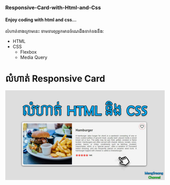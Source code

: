 ### Responsive-Card-with-Html-and-Css
#### Enjoy coding with html and css...

លំហាត់ខាងក្រោមនេះ ទាមទារឲ្យអ្នកមានចំណេដឹងទាក់ទងនឹង:
- HTML
- CSS
  - Flexbox
  - Media Query
 
# លំហាត់ Responsive Card
![Thumbnail](./image/1.jpg)
